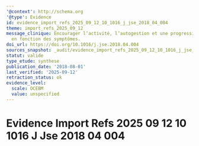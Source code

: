 ```yaml
---
'@context': http://schema.org
'@type': Evidence
id: evidence_import_refs_2025_09_12_10_1016_j_jse_2018_04_004
theme: import_refs_2025_09_12
message_clinique: Encourager l’activité, l’autogestion et une progression graduée
  en fonction des symptômes.
doi_url: https://doi.org/10.1016/j.jse.2018.04.004
sources_snapshot: _audit/evidence_import_refs_2025_09_12_10_1016_j_jse_2018_04_004.json
statut: valide
type_etude: synthese
publication_date: '2018-08-01'
last_verified: '2025-09-12'
retraction_status: ok
evidence_level:
  scale: OCEBM
  value: unspecified
---
```

# Evidence Import Refs 2025 09 12 10 1016 J Jse 2018 04 004


